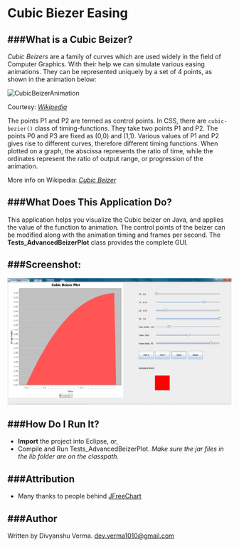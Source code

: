 Cubic Biezer Easing
===============

###What is a Cubic Beizer?
--------------------------

*Cubic Beizers* are a family of curves which are used widely in the field of Computer Graphics. With their help we can simulate various easing animations.
They can be represented uniquely by a set of 4 points, as shown in the animation below:

![CubicBeizerAnimation](http://upload.wikimedia.org/wikipedia/commons/thumb/f/ff/Bezier_3_big.gif/240px-Bezier_3_big.gif	)

Courtesy: *[Wikipedia](http://en.wikipedia.org	)*

The points P1 and P2 are termed as control points. In CSS, there are `cubic-bezier()` class of timing-functions.
They take two points P1 and P2. The points P0 and P3 are fixed as (0,0) and (1,1).
Various values of P1 and P2 gives rise to different curves, therefore different timing functions.
When plotted on a graph, the abscissa represents the ratio of time, while the ordinates represent the ratio of output range, or progression of the animation.

More info on Wikipedia: *[Cubic Beizer](http://en.wikipedia.org/wiki/B%C3%A9zier_curve#Cubic_B.C3.A9zier_curves	)*

###What Does This Application Do?
---------------------------------

This application helps you visualize the Cubic beizer on Java, and applies the value of the function to animation.
The control points of the beizer can be modified along with the animation timing and frames per second.
The __Tests_AdvancedBeizerPlot__ class provides the complete GUI.

###Screenshot:
--------------

![MainScreen](screenshots/main.png)

###How Do I Run It?
-------------------

* __Import__ the project into Eclipse, or,
* Compile and Run Tests_AdvancedBeizerPlot. *Make sure the jar files in the lib folder are on the classpath.*

###Attribution
--------------
* Many thanks to people behind [JFreeChart](http://www.jfree.org/jfreechart/	)

###Author
---------

Written by Divyanshu Verma.
dev.verma1010@gmail.com
